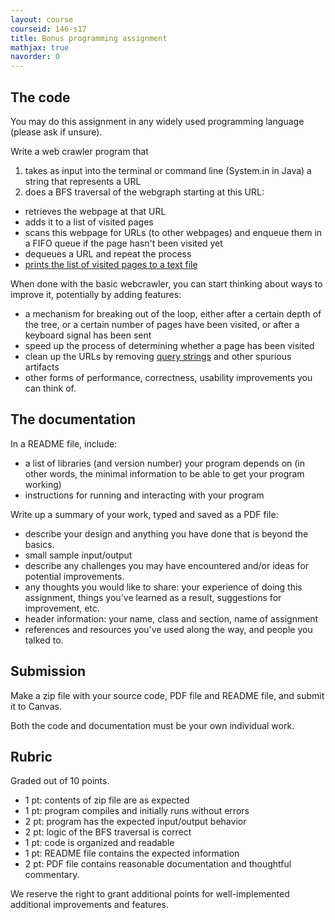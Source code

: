```yaml
---
layout: course
courseid: 146-s17
title: Bonus programming assignment
mathjax: true
navorder: 0
---
```


## The code

You may do this assignment in any widely used programming language (please ask if unsure).

Write a web crawler program that

1. takes as input into the terminal or command line (System.in in Java) a string that represents a URL
2. does a BFS traversal of the webgraph starting at this URL:
  * retrieves the webpage at that URL
  * adds it to a list of visited pages
  * scans this webpage for URLs (to other webpages) and enqueue them in a FIFO queue if the page hasn't been visited yet
  * dequeues a URL and repeat the process
  * <ins>prints the list of visited pages to a text file</ins>

When done with the basic webcrawler, you can start thinking about ways to improve it, potentially by adding features:

* a mechanism for breaking out of the loop, either after a certain depth of the tree, or a certain number of pages have been visited, or after a keyboard signal has been sent
* speed up the process of determining whether a page has been visited
* clean up the URLs by removing [query strings](https://en.wikipedia.org/wiki/Query_string) and other spurious artifacts
* other forms of performance, correctness, usability improvements you can think of.

## The documentation

In a README file, include:

* a list of libraries (and version number) your program depends on (in other words, the minimal information to be able to get your program working)
* instructions for running and interacting with your program

Write up a summary of your work, typed and saved as a PDF file:

* describe your design and anything you have done that is beyond the basics.
* small sample input/output
* describe any challenges you may have encountered and/or ideas for potential improvements.
* any thoughts you would like to share: your experience of doing this assignment, things you've learned as a result, suggestions for improvement, etc.
* header information: your name, class and section, name of assignment
* references and resources you've used along the way, and people you talked to.

## Submission

Make a zip file with your source code, PDF file and README file, and submit it to Canvas.

Both the code and documentation must be your own individual work.

## Rubric

Graded out of 10 points.

* 1 pt: contents of zip file are as expected
* 1 pt: program compiles and initially runs without errors
* 2 pt: program has the expected input/output behavior
* 2 pt: logic of the BFS traversal is correct
* 1 pt: code is organized and readable
* 1 pt: README file contains the expected information
* 2 pt: PDF file contains reasonable documentation and thoughtful commentary.

We reserve the right to grant additional points for well-implemented additional improvements and features.
